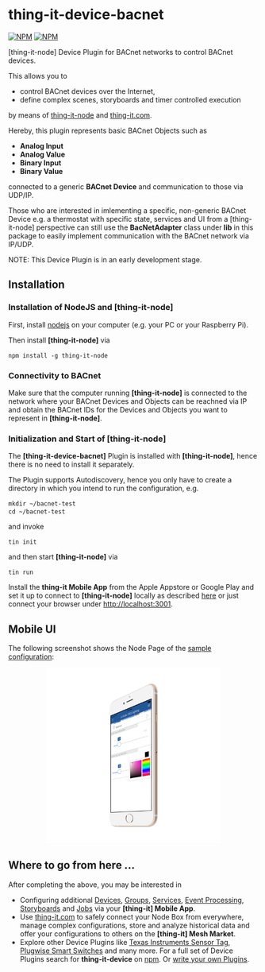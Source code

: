 # thing-it-device-bacnet

[![NPM](https://nodei.co/npm/thing-it-device-bacnet.png)](https://nodei.co/npm/thing-it-device-bacnet/)
[![NPM](https://nodei.co/npm-dl/thing-it-device-bacnet.png)](https://nodei.co/npm/thing-it-device-bacnet/)

[thing-it-node] Device Plugin for BACnet networks to control BACnet devices.

This allows you to 

* control BACnet devices over the Internet,
* define complex scenes, storyboards and timer controlled execution 

by means of [thing-it-node](https://github.com/marcgille/thing-it-node) and [thing-it.com](http://www.thing-it.com).

Hereby, this plugin represents basic BACnet Objects such as

* **Analog Input**
* **Analog Value**
* **Binary Input**
* **Binary Value**

connected to a generic **BACnet Device** and communication to those via UDP/IP.

Those who are interested in imlementing a specific, non-generic BACnet Device e.g. a thermostat with specific state, services and UI from a [thing-it-node] perspective
can still use the **BacNetAdapter** class under **lib** in this package to easily implement communication with the BACnet network via IP/UDP.

NOTE: This Device Plugin is in an early development stage.

## Installation

### Installation of NodeJS and [thing-it-node]

First, install [nodejs](https://nodejs.org/en/download/) on your computer (e.g. your PC or your Raspberry Pi).

Then install **[thing-it-node]** via

```
npm install -g thing-it-node
```

### Connectivity to BACnet

Make sure that the computer running **[thing-it-node]** is connected to the network where your BACnet Devices and Objects can be reachned via IP and obtain
the BACnet IDs for the Devices and Objects you want to represent in **[thing-it-node]**.

### Initialization and Start of [thing-it-node] 

The **[thing-it-device-bacnet]** Plugin is installed with **[thing-it-node]**, hence there is no need to install it separately.

The Plugin supports Autodiscovery, hence you only have to create a directory in which you intend to run the configuration, e.g.
 
```
mkdir ~/bacnet-test
cd ~/bacnet-test
```

and invoke

```
tin init
```

and then start **[thing-it-node]** via

```
tin run
```

Install the **thing-it Mobile App** from the Apple Appstore or Google Play and set it up to connect to **[thing-it-node]** 
locally as described [here](https://thing-it.com/thing-it/#/documentationPanel/mobileClient/connectionModes) or just connect your browser under 
[http://localhost:3001](http://localhost:3001).

## Mobile UI

The following screenshot shows the Node Page of the [sample configuration]("./examples.configuration"):

<p align="center"><a href="./documentation/images/mobile-ui.png"><img src="./documentation/images/mobile-ui.png" width="70%" height="70%"></a></p>

## Where to go from here ...

After completing the above, you may be interested in

* Configuring additional [Devices](https://www.thing-it.com/thing-it/#/documentationPanel/mobileClient/deviceConfiguration), 
[Groups](https://www.thing-it.com/thing-it/#/documentationPanel/mobileClient/groupConfiguration), 
[Services](https://www.thing-it.com/thing-it/#/documentationPanel/mobileClient/serviceConfiguration), 
[Event Processing](https://www.thing-it.com/thing-it/#/documentationPanel/mobileClient/eventConfiguration), 
[Storyboards](https://www.thing-it.com/thing-it/#/documentationPanel/mobileClient/storyboardConfiguration) and 
[Jobs](https://www.thing-it.com/thing-it/#/documentationPanel/mobileClient/jobConfiguration) via your **[thing-it] Mobile App**.
* Use [thing-it.com](https://www.thing-it.com) to safely connect your Node Box from everywhere, manage complex configurations, store and analyze historical data 
and offer your configurations to others on the **[thing-it] Mesh Market**.
* Explore other Device Plugins like [Texas Instruments Sensor Tag](https://www.npmjs.com/package/thing-it-device-ti-sensortag), [Plugwise Smart Switches](https://www.npmjs.com/package/thing-it-device-plugwise) and many more. For a full set of 
Device Plugins search for **thing-it-device** on [npm](https://www.npmjs.com/). Or [write your own Plugins](https://github.com/marcgille/thing-it-node/wiki/Plugin-Development-Concepts).

